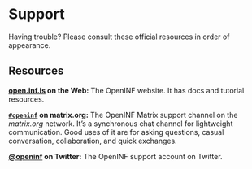 <!-- https://help.github.com/en/github/building-a-strong-community/adding-support-resources-to-your-project -->

# Support

Having trouble? Please consult these official resources in order of appearance.

## Resources

**[open.inf.is][docs-site] on the Web:** The OpenINF website. It has docs and
tutorial resources.

**[`#openinf`][matrix-channel] on matrix.org:** The OpenINF Matrix support channel
on the _matrix.org_ network. It’s a synchronous chat channel for lightweight
communication. Good uses of it are for asking questions, casual conversation,
collaboration, and quick exchanges.

**[@openinf][twitter-account] on Twitter:** The OpenINF support account on
Twitter.

[docs-site]: https://open.inf.is/
[matrix-channel]: https://matrix.to/#/#openinf:matrix.org
[twitter-account]: https://twitter.com/openinf
